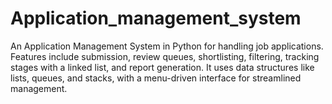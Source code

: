 # Application_management_system
An Application Management System in Python for handling job applications. Features include submission, review queues, shortlisting, filtering, tracking stages with a linked list, and report generation. It uses data structures like lists, queues, and stacks, with a menu-driven interface for streamlined management. 

